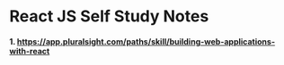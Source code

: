 # React JS Self Study Notes
#### 1. https://app.pluralsight.com/paths/skill/building-web-applications-with-react

